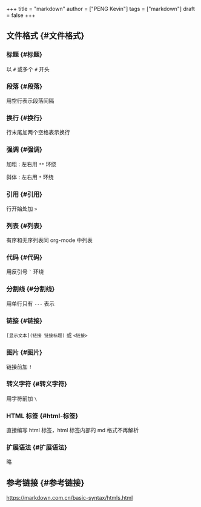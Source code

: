 +++
title = "markdown"
author = ["PENG Kevin"]
tags = ["markdown"]
draft = false
+++

## 文件格式 {#文件格式}


### 标题 {#标题}

以 `#` 或多个 `#` 开头


### 段落 {#段落}

用空行表示段落间隔


### 换行 {#换行}

行末尾加两个空格表示换行


### 强调 {#强调}

加粗
: 左右用 `**` 环绕

斜体
: 左右用 `*` 环绕


### 引用 {#引用}

行开始处加 `>`


### 列表 {#列表}

有序和无序列表同 org-mode 中列表


### 代码 {#代码}

用反引号 `` ` `` 环绕


### 分割线 {#分割线}

用单行只有 `---` 表示


### 链接 {#链接}

`[显示文本](链接 链接标题)`
或 `<链接>`


### 图片 {#图片}

链接前加 `!`


### 转义字符 {#转义字符}

用字符前加 `\`


### HTML 标签 {#html-标签}

直接编写 html 标签，html 标签内部的 md 格式不再解析


### 扩展语法 {#扩展语法}

略


## 参考链接 {#参考链接}

<https://markdown.com.cn/basic-syntax/htmls.html>
